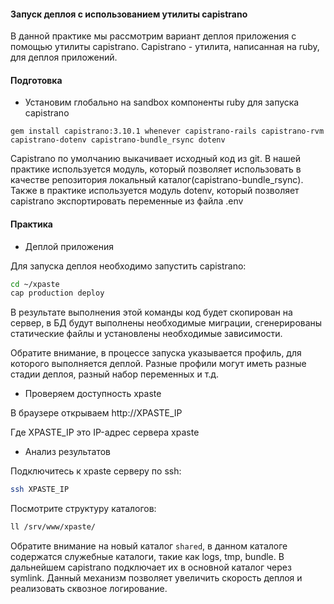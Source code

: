 #### Запуск деплоя с использованием утилиты capistrano
В данной практике мы рассмотрим вариант деплоя приложения с помощью утилиты capistrano.  Capistrano - утилита, написанная на ruby, для деплоя приложений.

#### Подготовка

* Установим глобально на sandbox компоненты ruby для запуска capistrano

```
gem install capistrano:3.10.1 whenever capistrano-rails capistrano-rvm capistrano-dotenv capistrano-bundle_rsync dotenv
```

Capistrano по умолчанию выкачивает исходный код из git. В нашей практике используется модуль, который позволяет использовать в качестве репозитория локальный каталог(capistrano-bundle_rsync). Также в практике используется модуль dotenv, который позволяет capistrano экспортировать переменные из файла .env
 
#### Практика

* Деплой приложения

Для запуска деплоя необходимо запустить capistrano:

```bash
cd ~/xpaste
cap production deploy
```

В результате выполнения этой команды код будет скопирован на сервер, в БД будут выполнены необходимые миграции, сгенерированы статические файлы и установлены необходимые зависимости.

Обратите внимание, в процессе запуска указывается профиль, для которого выполняется деплой. Разные профили могут иметь разные стадии деплоя, разный набор переменных и т.д. 

* Проверяем доступность xpaste

В браузере открываем http://XPASTE_IP

Где XPASTE_IP это IP-адрес сервера xpaste

* Анализ результатов

Подключитесь к xpaste серверу по ssh:

```bash
ssh XPASTE_IP
```

Посмотрите структуру каталогов:

```bash
ll /srv/www/xpaste/
```

Обратите внимание на новый каталог `shared`, в данном каталоге содержатся служебные каталоги, такие как logs, tmp, bundle. В дальнейшем capistrano подключает их в основной каталог через symlink. Данный механизм позволяет увеличить скорость деплоя и реализовать сквозное логирование.
